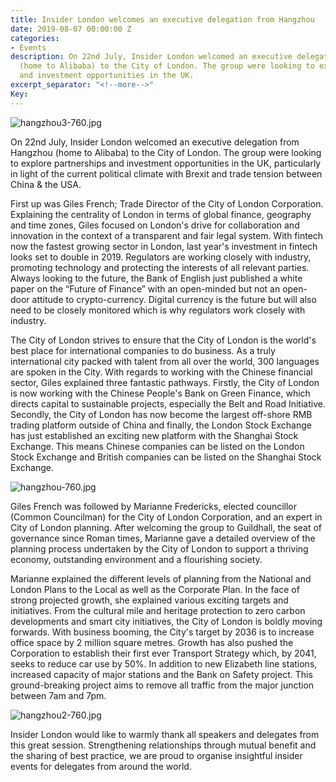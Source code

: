 ```yaml
---
title: Insider London welcomes an executive delegation from Hangzhou
date: 2019-08-07 00:00:00 Z
categories:
- Events
description: On 22nd July, Insider London welcomed an executive delegation from Hangzhou
  (home to Alibaba) to the City of London. The group were looking to explore partnerships
  and investment opportunities in the UK.
excerpt_separator: "<!--more-->"
Key: 
---
```


![hangzhou3-760.jpg](/uploads/hangzhou3-760.jpg)

On 22nd July, Insider London welcomed an executive delegation from Hangzhou (home to Alibaba) to the City of London. The group were looking to explore partnerships and investment opportunities in the UK, particularly in light of the current political climate with Brexit and trade tension between China & the USA.

<!--more-->

First up was Giles French; Trade Director of the City of London Corporation. Explaining the centrality of London in terms of global finance, geography and time zones, Giles focused on London's drive for collaboration and innovation in the context of a transparent and fair legal system. With fintech now the fastest growing sector in London, last year's investment in fintech looks set to double in 2019. Regulators are working closely with industry, promoting technology and protecting the interests of all relevant parties. Always looking to the future, the Bank of English just published a white paper on the “Future of Finance” with an open-minded but not an open-door attitude to crypto-currency. Digital currency is the future but will also need to be closely monitored which is why regulators work closely with industry.

The City of London strives to ensure that the City of London is the world's best place for international companies to do business. As a truly international city packed with talent from all over the world, 300 languages are spoken in the City. With regards to working with the Chinese financial sector, Giles explained three fantastic pathways. Firstly, the City of London is now working with the Chinese People's Bank on Green Finance, which directs capital to sustainable projects, especially the Belt and Road Initiative. Secondly, the City of London has now become the largest off-shore RMB trading platform outside of China and finally, the London Stock Exchange has just established an exciting new platform with the Shanghai Stock Exchange. This means Chinese companies can be listed on the London Stock Exchange and British companies can be listed on the Shanghai Stock Exchange.

![hangzhou-760.jpg](/uploads/hangzhou-760.jpg)

Giles French was followed by Marianne Fredericks, elected councillor (Common Councilman) for the City of London Corporation, and an expert in City of London planning. After welcoming the group to Guildhall, the seat of governance since Roman times, Marianne gave a detailed overview of the planning process undertaken by the City of London to support a thriving economy, outstanding environment and a flourishing society.

Marianne explained the different levels of planning from the National and London Plans to the Local as well as the Corporate Plan. In the face of strong projected growth, she explained various exciting targets and initiatives. From the cultural mile and heritage protection to zero carbon developments and smart city initiatives, the City of London is boldly moving forwards. With business booming, the City's target by 2036 is to increase office space by 2 million square metres. Growth has also pushed the Corporation to establish their first ever Transport Strategy which, by 2041, seeks to reduce car use by 50%. In addition to new Elizabeth line stations, increased capacity of major stations and the Bank on Safety project. This ground-breaking project aims to remove all traffic from the major junction between 7am and 7pm.

![hangzhou2-760.jpg](/uploads/hangzhou2-760.jpg)

Insider London would like to warmly thank all speakers and delegates from this great session. Strengthening relationships through mutual benefit and the sharing of best practice, we are proud to organise insightful insider events for delegates from around the world.
